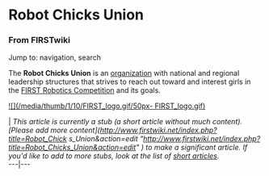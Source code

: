 # Robot Chicks Union

### From FIRSTwiki

Jump to: navigation, search

The **Robot Chicks Union** is an [organization](Organizations
"Organizations" ) with national and regional leadership structures that
strives to reach out toward and interest girls in the [FIRST Robotics
Competition](FIRST_Robotics_Competition "FIRST Robotics
Competition" ) and its goals.

[![](/media/thumb/1/10/FIRST_logo.gif/50px-
FIRST_logo.gif)](Image:FIRST_logo.gif "" )

|  _This article is currently a stub (a short article without much content).
[Please add more content](http://www.firstwiki.net/index.php?title=Robot_Chick
s_Union&action=edit
"http://www.firstwiki.net/index.php?title=Robot_Chicks_Union&action=edit" ) to
make a significant article. If you'd like to add to more stubs, look at the
list of [short articles](Special:Shortpages "Special:Shortpages"
)._  
---|---  
  
